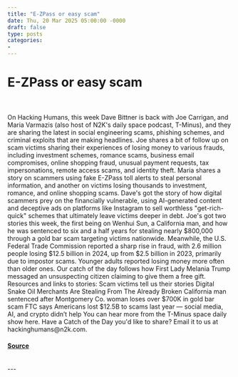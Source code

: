 ```yaml
---
title: "E-ZPass or easy scam"
date: Thu, 20 Mar 2025 05:00:00 -0000
draft: false
type: posts
categories: 
- 
---
```

# E-ZPass or easy scam

<br/>

<br/>
On Hacking Humans, this week Dave Bittner is back with Joe Carrigan, and Maria Varmazis (also host of N2K's daily space podcast, T-Minus), and they are sharing the latest in social engineering scams, phishing schemes, and criminal exploits that are making headlines. Joe shares a bit of follow up on scam victims sharing their experiences of losing money to various frauds, including investment schemes, romance scams, business email compromises, online shopping fraud, unusual payment requests, tax impersonations, remote access scams, and identity theft. Maria shares a story on scammers using fake E-ZPass toll alerts to steal personal information, and another on victims losing thousands to investment, romance, and online shopping scams. Dave's got the story of how digital scammers prey on the financially vulnerable, using AI-generated content and deceptive ads on platforms like Instagram to sell worthless "get-rich-quick" schemes that ultimately leave victims deeper in debt. Joe's got two stories this week, the first being on Wenhui Sun, a California man, and how he was sentenced to six and a half years for stealing nearly $800,000 through a gold bar scam targeting victims nationwide. Meanwhile, the U.S. Federal Trade Commission reported a sharp rise in fraud, with 2.6 million people losing $12.5 billion in 2024, up from $2.5 billion in 2023, primarily due to impostor scams. Younger adults reported losing money more often than older ones. Our catch of the day follows how First Lady Melania Trump messaged an unsuspecting citizen claiming to give them a free gift. Resources and links to stories: Scam victims tell us their stories Digital Snake Oil Merchants Are Stealing From The Already Broken California man sentenced after Montgomery Co. woman loses over $700K in gold bar scam FTC says Americans lost $12.5B to scams last year — social media, AI, and crypto didn’t help You can hear more from the T-Minus space daily show here. Have a Catch of the Day you'd like to share? Email it to us at hackinghumans@n2k.com.

#### [Source](https://thecyberwire.com/podcasts/hacking-humans/330/notes)

<br/>
---
